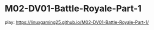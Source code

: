 # M02-DV01-Battle-Royale-Part-1
 
play: https://linuxgaming25.github.io/M02-DV01-Battle-Royale-Part-1/
